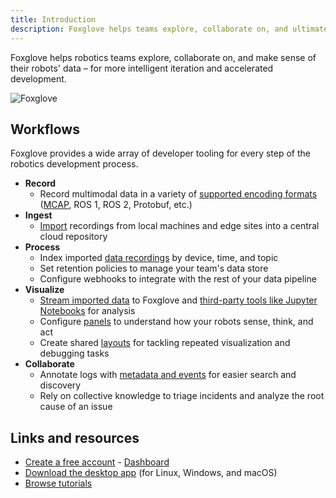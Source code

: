 ```yaml
---
title: Introduction
description: Foxglove helps teams explore, collaborate on, and ultimately make sense of their data more efficiently.
---
```


Foxglove helps robotics teams explore, collaborate on, and make sense of their robots' data – for more intelligent iteration and accelerated development.

![Foxglove](/img/docs/introduction/hero.png)

## Workflows

Foxglove provides a wide array of developer tooling for every step of the robotics development process.

- **Record**
  - Record multimodal data in a variety of [supported encoding formats](/docs/connecting-to-data/local-data#supported-formats) ([MCAP](https://mcap.dev), ROS 1, ROS 2, Protobuf, etc.)
- **Ingest**
  - [Import](/docs/importing-data) recordings from local machines and edge sites into a central cloud repository
- **Process**
  - Index imported [data recordings](/docs/recordings) by device, time, and topic
  - Set retention policies to manage your team's data store
  - Configure webhooks to integrate with the rest of your data pipeline
- **Visualize**
  - [Stream imported data](/docs/connecting-to-data/imported-data) to Foxglove and [third-party tools like Jupyter Notebooks](/docs/integrations/jupyter-notebooks) for analysis
  - Configure [panels](/docs/visualization/panels/introduction) to understand how your robots sense, think, and act
  - Create shared [layouts](/docs/visualization/layouts) for tackling repeated visualization and debugging tasks
- **Collaborate**
  - Annotate logs with [metadata and events](/docs/events) for easier search and discovery
  - Rely on collective knowledge to triage incidents and analyze the root cause of an issue

## Links and resources

- [Create a free account](https://app.foxglove.dev/signup) - [Dashboard](https://app.foxglove.dev/~/dashboard)
- [Download the desktop app](https://foxglove.dev/download) (for Linux, Windows, and macOS)
- [Browse tutorials](https://foxglove.dev/tutorials)
